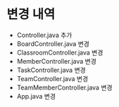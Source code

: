 # 변경 내역

- Controller.java 추가
- BoardController.java 변경
- ClassroomController.java 변경
- MemberController.java 변경
- TaskController.java 변경
- TeamController.java 변경
- TeamMemberController.java 변경
- App.java 변경